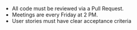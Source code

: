 - All code must be reviewed via a Pull Request.
- Meetings are every Friday at 2 PM.
- User stories must have clear acceptance criteria
